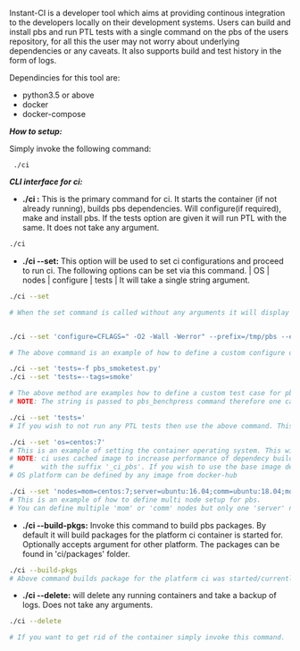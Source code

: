 Instant-CI is a developer tool which aims at providing continous integration to the developers locally on their development systems.
Users can build and install pbs and run PTL tests with a single command on the pbs of the users repository, for all this the user may not worry about underlying dependencies or any caveats.
It also supports build and test history in the form of logs.

Dependincies for this tool are:
* python3.5 or above
* docker
* docker-compose

***How to setup:***

Simply invoke the following command:

` ./ci`

***CLI interface for ci:***

* **./ci :** This is the primary command for ci. It starts the container (if not already running), builds pbs dependencies. Will configure(if required), make and install pbs. If the tests option are given it will run PTL with the same. It does not take any argument.
```bash
./ci
 ```

* **./ci --set:** This option will be used to set ci configurations and proceed to run ci. The following options can be set via this command.
| OS | nodes | configure | tests | It will take a single string argument.

```bash
./ci --set

# When the set command is called without any arguments it will display the currently set options and then proceed to run ci


./ci --set 'configure=CFLAGS=" -O2 -Wall -Werror" --prefix=/tmp/pbs --enable-ptl'

# The above command is an example of how to define a custom configure option for pbs.

./ci --set 'tests=-f pbs_smoketest.py'
./ci --set 'tests=--tags=smoke'

# The above method are examples how to define a custom test case for pbs_benchpress.
# NOTE: The string is passed to pbs_benchpress command therefore one can use all available options of pbs_benchpress here.

./ci --set 'tests='
# If you wish to not run any PTL tests then use the above command. This will set tests as empty thus not invoking PTL.

./ci --set 'os=centos:7'
# This is an example of setting the container operating system. This will setup a single container running pbs server.
# NOTE: ci uses cached image to increase performance of dependecy build. These cached images are saved on the local system
#		with the suffix '_ci_pbs'. If you wish to use the base image delete any such images.
# OS platform can be defined by any image from docker-hub

./ci --set 'nodes=mom=centos:7;server=ubuntu:16.04;comm=ubuntu:18.04;mom=centos:8'
# This is an example of how to define multi node setup for pbs.
# You can define multiple 'mom' or 'comm' nodes but only one 'server' node

```


* **./ci --build-pkgs:** Invoke this command to build pbs packages. By default it will build packages for the platform ci container is started for.
Optionally accepts argument for other platform. The packages can be found in 'ci/packages' folder.

```bash
./ci --build-pkgs
# Above command builds package for the platform ci was started/currently running on.
```

* **./ci --delete:** will delete any running containers and take a backup of logs. Does not take any arguments.

```bash
./ci --delete

# If you want to get rid of the container simply invoke this command.
```
